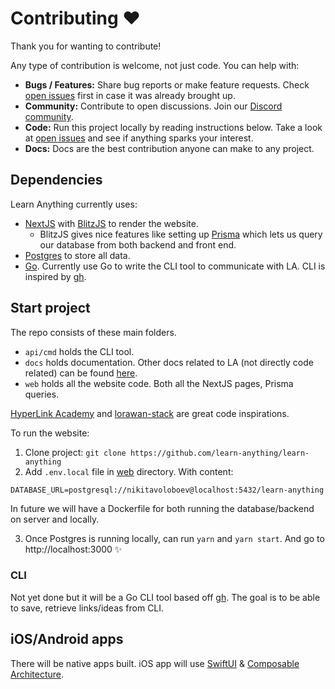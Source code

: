 # Contributing ♥️

Thank you for wanting to contribute!

Any type of contribution is welcome, not just code. You can help with:

- **Bugs / Features:** Share bug reports or make feature requests. Check [open issues](../../issues) first in case it was already brought up.
- **Community:** Contribute to open discussions. Join our [Discord community](https://discord.gg/KKYdWjt).
- **Code:** Run this project locally by reading instructions below. Take a look at [open issues](../../issues) and see if anything sparks your interest.
- **Docs:** Docs are the best contribution anyone can make to any project.

## Dependencies

Learn Anything currently uses:

- [NextJS](https://nextjs.org) with [BlitzJS](https://blitzjs.com) to render the website.
  - BlitzJS gives nice features like setting up [Prisma](https://www.prisma.io/) which lets us query our database from both backend and front end.
- [Postgres](https://www.postgresql.org) to store all data.
- [Go](https://golang.org). Currently use Go to write the CLI tool to communicate with LA. CLI is inspired by [gh](https://github.com/cli/cli).

## Start project

The repo consists of these main folders.

- `api/cmd` holds the CLI tool.
- `docs` holds documentation. Other docs related to LA (not directly code related) can be found [here](https://www.notion.so/learnany/Public-b3b8e046a6bc44549367b84423360b93).
- `web` holds all the website code. Both all the NextJS pages, Prisma queries.

[HyperLink Academy](https://gitlab.com/jaredpereira/hyperlink-academy) and [lorawan-stack](https://github.com/TheThingsNetwork/lorawan-stack) are great code inspirations.

To run the website:

1. Clone project: `git clone https://github.com/learn-anything/learn-anything`
2. Add `.env.local` file in [web](web) directory. With content:

```
DATABASE_URL=postgresql://nikitavoloboev@localhost:5432/learn-anything
```

In future we will have a Dockerfile for both running the database/backend on server and locally.

3. Once Postgres is running locally, can run `yarn` and `yarn start`. And go to http://localhost:3000 ✨

### CLI

Not yet done but it will be a Go CLI tool based off [gh](https://github.com/cli/cli). The goal is to be able to save, retrieve links/ideas from CLI.

## iOS/Android apps

There will be native apps built. iOS app will use [SwiftUI](https://developer.apple.com/xcode/swiftui/) & [Composable Architecture](https://github.com/pointfreeco/swift-composable-architecture).
